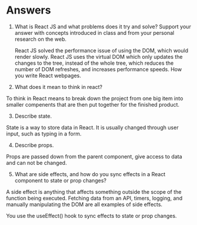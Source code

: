 # Answers

1. What is React JS and what problems does it try and solve? Support your answer with concepts introduced in class and from your personal research on the web.

   React JS solved the performance issue of using the DOM, which would render slowly. React JS uses the virtual DOM which only updates the changes to the tree, instead of the whole tree, which reduces the number of DOM refreshes, and increases performance speeds. How you write React webpages.

2. What does it mean to think in react?

To think in React means to break down the project from one big item into smaller compenents that are then put together for the finished product.

3. Describe state.

State is a way to store data in React. It is usually changed through user input, such as typing in a form.

4. Describe props.

Props are passed down from the parent component, give access to data and can not be changed.

5. What are side effects, and how do you sync effects in a React component to state or prop changes?

A side effect is anything that affects something outside the scope of the function being executed. Fetching data from an API, timers, logging, and manually manipulating the DOM are all examples of side effects.

You use the useEffect() hook to sync effects to state or prop changes.
